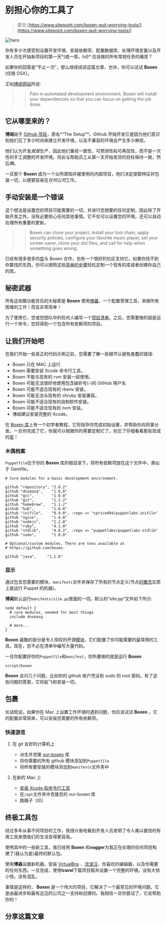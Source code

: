 # 别担心你的工具了

> 原文:[https://www.sitepoint.com/boxen-quit-worrying-tools/](https://www.sitepoint.com/boxen-quit-worrying-tools/)

![hero](../Images/976229db864c3a4d99755fdae163c624.png)

你有多少次感受到设置开发环境、安装依赖项、配置数据库、处理环境变量以及开发人员在开始新项目的第一天*(或一周，lol)* 应该做的所有常规任务的痛苦？

如果你的回答是“不止一次”，那么继续阅读这篇文章，也许，你可以试试 **Boxen** (仅限 OSX)。

正如[博闻网站](http://boxen.github.com/)所说:

> > Pain in automated development environment. Boxen will install your dependencies so that you can focus on getting the job done.

## 它从哪里来的？

**博闻**始于 [Github 项目](https://github.com/blog/1345-introducing-boxen)，原名*“The Setup”*。Github 开始开发它是因为他们意识到他们花了多少时间来建立开发环境，以及不兼容的环境会产生多少麻烦。

他们认为开发*就是*生产，因此他们重视一致性、可预测性和可再现性，而不是一次性的手工调整的开发环境。将此与帮助员工从第一天开始发货的目标保持一致，然后*瞧*。

一旦那个 **Boxen** 成为一个众所周知并被使用的内部项目，他们决定提取特征并包装一切，以便更容易在*任何公司*工作。

## 手动安装是一个错误

这个想法是设置您的项目可能需要的一切，并进行您想要的任何定制，因此除了开始开发之外，没有必要担心任何其他事情。它不仅可以设置您的环境，还可以自动处理所有重要的更新。

> > Boxen can clone your project, install your tool chain, apply security policies, configure your favorite music player, set your screen saver, clone your dot files, and call for help when something goes wrong.

已经有很多很多的[库](https://github.com/boxen)与 Boxen 合作，也有一个很好的社区支持它。如果你找不到你要找的东西，你可以按照这些[简单的步骤](https://github.com/boxen/puppet-template)轻松定制一个现有的库或者创建你自己的库。

## 秘密武器

所有这些酷功能背后的大秘密是 **Boxen** 使用[傀儡](https://puppetlabs.com/)，一个配置管理工具，来做所有困难的工作！而且非常简单！

为了使用它，您或您团队中的任何人编写一个[项目清单](https://github.com/boxen/our-boxen/tree/master/modules/projects#project-manifests)。之后，您需要做的就是运行一个命令，您将得到一个包含所有依赖项的项目。

## 让我们开始吧

在我们开始一些真正的代码示例之前，您需要了解一些细节以避免愚蠢的错误:

*   Boxen 只在 MAC 上运行
*   Boxen 需要安装 Xcode 命令行工具。
*   Boxen 不能与现有的 rvm 安装一起使用。
*   Boxen 可能无法很好地使用包含破折号(-)的 GitHub 用户名
*   Boxen 可能不适合现有的 rbenv 安装。
*   Boxen 可能无法与现有的 chruby 安装兼容。
*   Boxen 可能不适合现有的自制软件安装。
*   Boxen 可能不适合现有的 nvm 安装。
*   博闻建议安装完整的 Xcode。

在 [Boxen 库](https://github.com/boxen/our-boxen)上有一个初学者教程，它将指导你完成初始设置，并帮助你向同事分发。一旦你完成了它，你就可以根据你的需要定制它了。别忘了仔细看看那些现成的[库](https://github.com/boxen)！

### 木偶档案

`Puppetfile`位于你的 **Boxen** 库的根目录下。将所有依赖项放在这个文件中，类似于 Gemfile。

```
# Core modules for a basic development environment.

github "repository", "2.0.2"
github "dnsmasq",    "1.0.0"
github "gcc",        "1.0.0"
github "git",        "1.2.2"
github "homebrew",   "1.1.2"
github "hub",        "1.0.0"
github "inifile",    "0.9.0", :repo => "cprice404/puppetlabs-inifile"
github "nginx",      "1.4.0"
github "nodejs",     "2.2.0"
github "ruby",       "4.1.0"
github "stdlib",     "4.0.2", :repo => "puppetlabs/puppetlabs-stdlib"
github "sudo",       "1.0.0"

# Optional/custom modules. There are tons available at
# https://github.com/boxen.

github "java",     "1.1.0"
```

### 显示

通过包含您需要的模块，`manifests`文件夹保存了所有的节点定义(节点[的概念](http://docs.puppetlabs.com/references/glossary.html#agent)实质上是运行 Puppet 的机器)。

**博闻**默认运行`manifests/site.pp`里面的一切。默认的“site.pp”文件如下所示:

```
node default {
  # core modules, needed for most things
  include dnsmasq

  # more...
}
```

**Boxen** 最酷的部分是令人惊叹的开源[模块](https://github.com/boxen)，它们配置了你可能需要的最常用的工具。现在，您不必在清单中编写大量代码。

一旦你配置好你的`Puppetfile`和`manifest`，你所要做的就是运行 **Boxen**

```
script/boxen
```

**Boxen** 会问几个问题，比如你的 github 账户凭证和 sudo 的 root 密码。有了这些问题的答案，它将起飞和安装一切。

## 包裹

长话短说，如果你在 Mac 上设置工作环境时遇到问题，你应该试试 **Boxen** 。它的配置非常简单，可以安装您需要的所有依赖项。

### 快速游览

1.  在 git 友好的计算机上

    *   派生并克隆 [our-boxen](https://github.com/boxen/our-boxen) 库
    *   将你需要的所有 github 模块添加到`Puppetfile`
    *   将所有要安装的模块添加到`manifests`文件夹中
2.  在新的 Mac 上

    *   [安装 Xcode 和命令行工具](http://railsapps.github.io/xcode-command-line-tools.html)
    *   在`/opt`文件夹中克隆您的 our-boxen 库
    *   跑箱子〔t0〕

## 终极工具包

经过多年从事不同项目的工作，我很兴奋地看到开发人员发明了令人难以置信的有用工具来使我们的生活变得更容易。

使用其中的一些新工具，我已经用 **Boxen** 和**vagger**为我正在处理的任何项目构建了(我认为是)最终的默认包。

使用**博森**设置新机器，安装 [VirtualBox](https://www.virtualbox.org/ "Virtual Box") 、[流浪汉](http://www.vagrantup.com/ "Vagrant")、你喜欢的编辑器，以及你需要的任何东西。一旦完成，使用**travel**下载项目框并设置一个完整的环境。没有大惊小怪，没有混乱。

事情是这样的， **Boxen** 是一个伟大的项目，它解决了一个最常见的环境问题。它是由最进步和最有远见的公司之一支持和创建的。我相信一旦你尝试了，它会帮助你的！

## 分享这篇文章